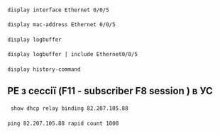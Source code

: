 
####
    display interface Ethernet 0/0/5
####  
    display mac-address Ethernet 0/0/5
####  
    display logbuffer
####  
    display logbuffer | include Ethernet0/0/5
####  
    display history-command


## PE з сессії (F11 - subscriber F8 session ) в УС

####
     show dhcp relay binding 82.207.105.88

####
    ping 82.207.105.88 rapid count 1000
